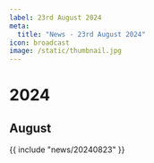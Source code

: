 ```yaml
---
label: 23rd August 2024
meta:
  title: "News - 23rd August 2024"
icon: broadcast
image: /static/thumbnail.jpg
---
```


# 2024
## August

{{ include "news/20240823" }}